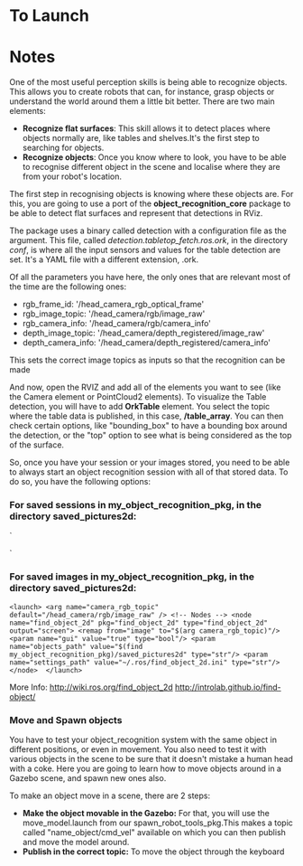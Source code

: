 # To Launch

# Notes
One of the most useful perception skills is being able to recognize objects. This allows you to create robots that can, for instance, grasp objects or understand the world around them a little bit better.
There are two main elements:

* **Recognize flat surfaces**: This skill allows it to detect places where objects normally are, like tables and shelves.It's the first step to searching for objects.
* **Recognize objects**: Once you know where to look, you have to be able to recognise different object in the scene and localise where they are from your robot's location.

The first step in recognising objects is knowing where these objects are. For this, you are going to use a port of the **object_recognition_core** package to be able to detect flat surfaces and represent that detections in RViz.

The package uses a binary called detection with a configuration file as the argument. This file, called *detection.tabletop_fetch.ros.ork*, in the directory *conf*, is where all the input sensors and values for the table detection are set. It's a YAML file with a different extension, .ork.

Of all the parameters you have here, the only ones that are relevant most of the time are the following ones:

* rgb_frame_id: '/head_camera_rgb_optical_frame'
* rgb_image_topic: '/head_camera/rgb/image_raw'
* rgb_camera_info: '/head_camera/rgb/camera_info'
* depth_image_topic: '/head_camera/depth_registered/image_raw'
* depth_camera_info: '/head_camera/depth_registered/camera_info'

This sets the correct image topics as inputs so that the recognition can be made

And now, open the RVIZ and add all of the elements you want to see (like the Camera element or PointCloud2 elements). To visualize the Table detection, you will have to add **OrkTable** element. You select the topic where the table data is published, in this case, **/table_array**. You can then check certain options, like "bounding_box" to have a bounding box around the detection, or the "top" option to see what is being considered as the top of the surface.

So, once you have your session or your images stored, you need to be able to always start an object recognition session with all of that stored data. To do so, you have the following options:

### For saved sessions in my_object_recognition_pkg, in the directory saved_pictures2d:

`<launch>
    <arg name="camera_rgb_topic" default="/head_camera/rgb/image_raw" />
	<!-- Nodes -->
	<node name="find_object_2d" pkg="find_object_2d" type="find_object_2d" output="screen">
		<remap from="image" to="$(arg camera_rgb_topic)"/>
		<param name="gui" value="true" type="bool"/>
		<param name="session_path" value="$(find my_object_recognition_pkg)/saved_pictures2d/coke_session.bin" type="str"/>
		<param name="settings_path" value="~/.ros/find_object_2d.ini" type="str"/>
	</node>

</launch>`

### For saved images in my_object_recognition_pkg, in the directory saved_pictures2d:

`<launch>
    <arg name="camera_rgb_topic" default="/head_camera/rgb/image_raw" />
    <!-- Nodes -->
    <node name="find_object_2d" pkg="find_object_2d" type="find_object_2d" output="screen">
        <remap from="image" to="$(arg camera_rgb_topic)"/>
        <param name="gui" value="true" type="bool"/>
        <param name="objects_path" value="$(find my_object_recognition_pkg)/saved_pictures2d" type="str"/>
        <param name="settings_path" value="~/.ros/find_object_2d.ini" type="str"/>
    </node>
​
</launch>`

More Info:
http://wiki.ros.org/find_object_2d
http://introlab.github.io/find-object/

### Move and Spawn objects
You have to test your object_recognition system with the same object in different positions, or even in movement.
You also need to test it with various objects in the scene to be sure that it doesn't mistake a human head with a coke.
Here you are going to learn how to move objects around in a Gazebo scene, and spawn new ones also.

To make an object move in a scene, there are 2 steps:

* **Make the object movable in the Gazebo:** For that, you will use the move_model.launch from our spawn_robot_tools_pkg.This makes a topic called "name_object/cmd_vel" available on which you can then publish and move the model around.
* **Publish in the correct topic:** To move the object through the keyboard